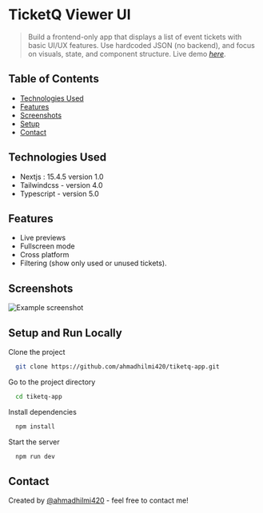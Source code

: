 # TicketQ Viewer UI

> Build a frontend-only app that displays a list of event tickets with basic UI/UX features. Use hardcoded JSON (no backend), and focus on visuals, state, and component structure.
> Live demo [_here_](https://tiketq-app.vercel.app/). <!-- If you have the project hosted somewhere, include the link here. -->

## Table of Contents

- [Technologies Used](#technologies-used)
- [Features](#features)
- [Screenshots](#screenshots)
- [Setup](#setup-and-run-locally)
- [Contact](#contact)
<!-- * [License](#license) -->

## Technologies Used

- Nextjs : 15.4.5 version 1.0
- Tailwindcss - version 4.0
- Typescript - version 5.0

## Features

- Live previews
- Fullscreen mode
- Cross platform
- Filtering (show only used or unused tickets).

## Screenshots

![Example screenshot](./img/screenshot.png)

<!-- If you have screenshots you'd like to share, include them here. -->

## Setup and Run Locally

Clone the project

```bash
  git clone https://github.com/ahmadhilmi420/tiketq-app.git
```

Go to the project directory

```bash
  cd tiketq-app
```

Install dependencies

```bash
  npm install
```

Start the server

```bash
  npm run dev
```

## Contact

Created by [@ahmadhilmi420](https://github.com/ahmadhilmi420) - feel free to contact me!
